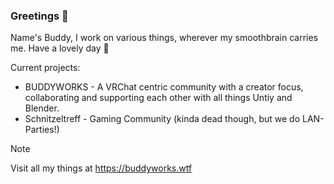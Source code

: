 ### Greetings 👋

Name's Buddy, I work on various things, wherever my smoothbrain carries me.
Have a lovely day 💖

Current projects:
- BUDDYWORKS - A VRChat centric community with a creator focus, collaborating and supporting each other with all things Untiy and Blender.
- Schnitzeltreff - Gaming Community (kinda dead though, but we do LAN-Parties!)

> [!NOTE]
> Visit all my things at https://buddyworks.wtf
